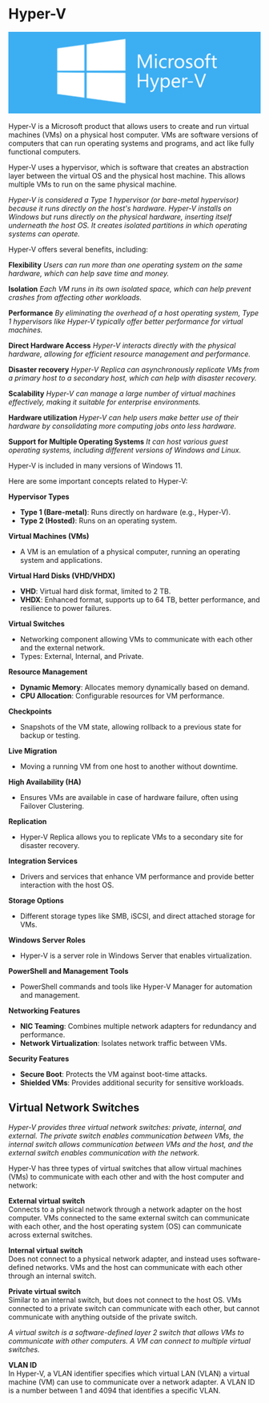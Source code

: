 # Hyper-V

<img src="../logosImages//hypervlogo.png" alt="Hyper-V Logo">

Hyper-V is a Microsoft product that allows users to create and run virtual machines (VMs) on a physical host computer. VMs are software versions of computers that can run operating systems and programs, and act like fully functional computers. 

Hyper-V uses a hypervisor, which is software that creates an abstraction layer between the virtual OS and the physical host machine. This allows multiple VMs to run on the same physical machine.

*Hyper-V is considered a Type 1 hypervisor (or bare-metal hypervisor) because it runs directly on the
host's hardware. Hyper-V installs on Windows but runs directly on the physical hardware, inserting itself underneath the host OS. It creates isolated partitions in which operating systems can operate.*

Hyper-V offers several benefits, including:

**Flexibility**
*Users can run more than one operating system on the same hardware, which can help save time and money.* 

**Isolation**
*Each VM runs in its own isolated space, which can help prevent crashes from affecting other workloads.* 

**Performance**
*By eliminating the overhead of a host operating system, Type 1 hypervisors like Hyper-V
typically offer better performance for virtual machines.*

**Direct Hardware Access**
*Hyper-V interacts directly with the physical hardware, allowing for efficient resource
management and performance.*

**Disaster recovery**
*Hyper-V Replica can asynchronously replicate VMs from a primary host to a secondary host, which can help with disaster recovery.* 

**Scalability**
*Hyper-V can manage a large number of virtual machines effectively, making it suitable for
enterprise environments.*

**Hardware utilization**
*Hyper-V can help users make better use of their hardware by consolidating more computing jobs onto less hardware.* 

**Support for Multiple Operating Systems**
*It can host various guest operating systems, including different versions of Windows and Linux.*

Hyper-V is included in many versions of Windows 11. 

Here are some important concepts related to Hyper-V:

**Hypervisor Types**
- **Type 1 (Bare-metal)**: Runs directly on hardware (e.g., Hyper-V).
- **Type 2 (Hosted)**: Runs on an operating system.

**Virtual Machines (VMs)**
- A VM is an emulation of a physical computer, running an operating system and applications.

**Virtual Hard Disks (VHD/VHDX)**
- **VHD**: Virtual hard disk format, limited to 2 TB.
- **VHDX**: Enhanced format, supports up to 64 TB, better performance, and resilience to power
failures.

**Virtual Switches**
- Networking component allowing VMs to communicate with each other and the external
network.
- Types: External, Internal, and Private.

**Resource Management**
- **Dynamic Memory**: Allocates memory dynamically based on demand.
- **CPU Allocation**: Configurable resources for VM performance.

**Checkpoints**
- Snapshots of the VM state, allowing rollback to a previous state for backup or testing.

**Live Migration**
- Moving a running VM from one host to another without downtime.

**High Availability (HA)**
- Ensures VMs are available in case of hardware failure, often using Failover Clustering.

**Replication**
- Hyper-V Replica allows you to replicate VMs to a secondary site for disaster recovery.

**Integration Services**
- Drivers and services that enhance VM performance and provide better interaction with the host
OS.

**Storage Options**
- Different storage types like SMB, iSCSI, and direct attached storage for VMs.

**Windows Server Roles**
- Hyper-V is a server role in Windows Server that enables virtualization.

**PowerShell and Management Tools**
- PowerShell commands and tools like Hyper-V Manager for automation and management.

**Networking Features**
- **NIC Teaming**: Combines multiple network adapters for redundancy and performance.
- **Network Virtualization**: Isolates network traffic between VMs.

**Security Features**
- **Secure Boot**: Protects the VM against boot-time attacks.
- **Shielded VMs**: Provides additional security for sensitive workloads.

## Virtual Network Switches

*Hyper-V provides three virtual network switches: private, internal, and external. The private switch enables communication between VMs, the internal switch allows communication between VMs and the host, and the external switch enables communication with the network.*

Hyper-V has three types of virtual switches that allow virtual machines (VMs) to communicate with each other and with the host computer and network:

**External virtual switch**\
Connects to a physical network through a network adapter on the host computer. VMs connected to the same external switch can communicate with each other, and the host operating system (OS) can communicate across external switches.

**Internal virtual switch**\
Does not connect to a physical network adapter, and instead uses software-defined networks. VMs and the host can communicate with each other through an internal switch.

**Private virtual switch**\
Similar to an internal switch, but does not connect to the host OS. VMs connected to a private switch can communicate with each other, but cannot communicate with anything outside of the private switch. 

*A virtual switch is a software-defined layer 2 switch that allows VMs to communicate with other computers. A VM can connect to multiple virtual switches.* 

**VLAN ID**\
In Hyper-V, a VLAN identifier specifies which virtual LAN (VLAN) a virtual machine (VM) can use to communicate over a network adapter. A VLAN ID is a number between 1 and 4094 that identifies a specific VLAN.
